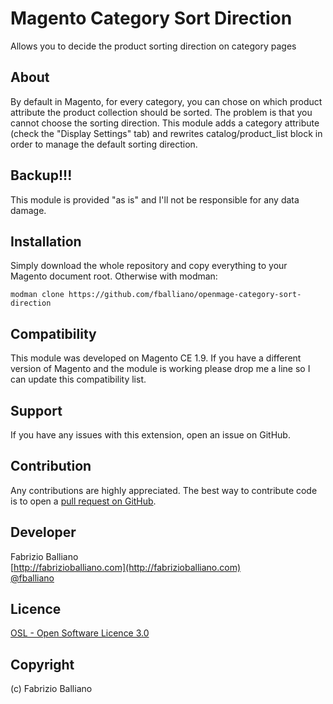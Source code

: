 Magento Category Sort Direction
===============================

Allows you to decide the product sorting direction on category pages

About
-----

By default in Magento, for every category, you can chose on which product attribute the product collection should be sorted.
The problem is that you cannot choose the sorting direction.
This module adds a category attribute (check the "Display Settings" tab) and rewrites catalog/product_list block in order to manage the default sorting direction.

Backup!!!
---------
This module is provided "as is" and I'll not be responsible for any data damage.

Installation
------------

Simply download the whole repository and copy everything to your Magento document root.
Otherwise with modman:
```shell
modman clone https://github.com/fballiano/openmage-category-sort-direction
```

Compatibility
-------------
This module was developed on Magento CE 1.9.
If you have a different version of Magento and the module is working please drop me a line so I can update this compatibility list.

Support
-------
If you have any issues with this extension, open an issue on GitHub.

Contribution
------------
Any contributions are highly appreciated. The best way to contribute code is to open a
[pull request on GitHub](https://help.github.com/articles/using-pull-requests).

Developer
---------
Fabrizio Balliano  
[http://fabrizioballiano.com](http://fabrizioballiano.com)  
[@fballiano](https://twitter.com/fballiano)

Licence
-------
[OSL - Open Software Licence 3.0](http://opensource.org/licenses/osl-3.0.php)

Copyright
---------
(c) Fabrizio Balliano
